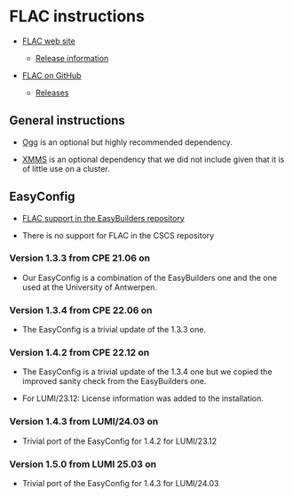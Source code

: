 # FLAC instructions

-   [FLAC web site](https://xiph.org/flac/)

    -   [Release information](https://ftp.osuosl.org/pub/xiph/releases/flac/)

-   [FLAC on GitHub](https://github.com/xiph/flac)

    -   [Releases](https://github.com/xiph/flac/releases)


## General instructions

-   [Ogg](https://www.xiph.org/ogg/) is an optional but highly recommended dependency.

-   [XMMS](http://www.xmms.org/) is an optional dependency that we did not include
    given that it is of little use on a cluster.

## EasyConfig

-   [FLAC support in the EasyBuilders repository](https://github.com/easybuilders/easybuild-easyconfigs/tree/develop/easybuild/easyconfigs/f/FLAC)

-   There is no support for FLAC in the CSCS repository


### Version 1.3.3 from CPE 21.06 on

-   Our EasyConfig is a combination of the EasyBuilders one and the one used
    at the University of Antwerpen.


### Version 1.3.4 from CPE 22.06 on

-   The EasyConfig is a trivial update of the 1.3.3 one.


### Version 1.4.2 from CPE 22.12 on

-   The EasyConfig is a trivial update of the 1.3.4 one but we copied the improved
    sanity check from the EasyBuilders one.

-   For LUMI/23.12: License information was added to the installation.
  

### Version 1.4.3 from LUMI/24.03 on

-   Trivial port of the EasyConfig for 1.4.2 for LUMI/23.12


### Version 1.5.0 from LUMI 25.03 on

-   Trivial port of the EasyConfig for 1.4.3 for LUMI/24.03

